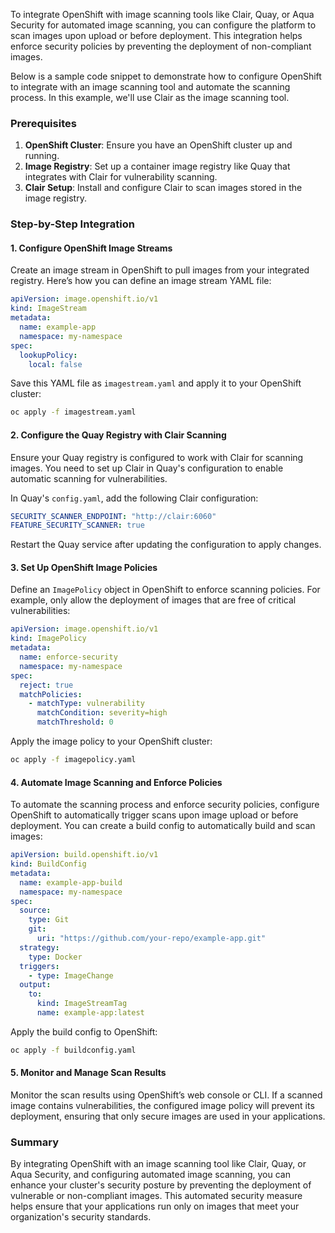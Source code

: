 To integrate OpenShift with image scanning tools like Clair, Quay, or Aqua Security for automated image scanning, you can configure the platform to scan images upon upload or before deployment. This integration helps enforce security policies by preventing the deployment of non-compliant images.

Below is a sample code snippet to demonstrate how to configure OpenShift to integrate with an image scanning tool and automate the scanning process. In this example, we'll use Clair as the image scanning tool.

### Prerequisites

1. **OpenShift Cluster**: Ensure you have an OpenShift cluster up and running.
2. **Image Registry**: Set up a container image registry like Quay that integrates with Clair for vulnerability scanning.
3. **Clair Setup**: Install and configure Clair to scan images stored in the image registry.

### Step-by-Step Integration

#### 1. Configure OpenShift Image Streams

Create an image stream in OpenShift to pull images from your integrated registry. Here’s how you can define an image stream YAML file:

```yaml
apiVersion: image.openshift.io/v1
kind: ImageStream
metadata:
  name: example-app
  namespace: my-namespace
spec:
  lookupPolicy:
    local: false
```

Save this YAML file as `imagestream.yaml` and apply it to your OpenShift cluster:

```bash
oc apply -f imagestream.yaml
```

#### 2. Configure the Quay Registry with Clair Scanning

Ensure your Quay registry is configured to work with Clair for scanning images. You need to set up Clair in Quay's configuration to enable automatic scanning for vulnerabilities.

In Quay's `config.yaml`, add the following Clair configuration:

```yaml
SECURITY_SCANNER_ENDPOINT: "http://clair:6060"
FEATURE_SECURITY_SCANNER: true
```

Restart the Quay service after updating the configuration to apply changes.

#### 3. Set Up OpenShift Image Policies

Define an `ImagePolicy` object in OpenShift to enforce scanning policies. For example, only allow the deployment of images that are free of critical vulnerabilities:

```yaml
apiVersion: image.openshift.io/v1
kind: ImagePolicy
metadata:
  name: enforce-security
  namespace: my-namespace
spec:
  reject: true
  matchPolicies:
    - matchType: vulnerability
      matchCondition: severity=high
      matchThreshold: 0
```

Apply the image policy to your OpenShift cluster:

```bash
oc apply -f imagepolicy.yaml
```

#### 4. Automate Image Scanning and Enforce Policies

To automate the scanning process and enforce security policies, configure OpenShift to automatically trigger scans upon image upload or before deployment. You can create a build config to automatically build and scan images:

```yaml
apiVersion: build.openshift.io/v1
kind: BuildConfig
metadata:
  name: example-app-build
  namespace: my-namespace
spec:
  source:
    type: Git
    git:
      uri: "https://github.com/your-repo/example-app.git"
  strategy:
    type: Docker
  triggers:
    - type: ImageChange
  output:
    to:
      kind: ImageStreamTag
      name: example-app:latest
```

Apply the build config to OpenShift:

```bash
oc apply -f buildconfig.yaml
```

#### 5. Monitor and Manage Scan Results

Monitor the scan results using OpenShift’s web console or CLI. If a scanned image contains vulnerabilities, the configured image policy will prevent its deployment, ensuring that only secure images are used in your applications.

### Summary

By integrating OpenShift with an image scanning tool like Clair, Quay, or Aqua Security, and configuring automated image scanning, you can enhance your cluster's security posture by preventing the deployment of vulnerable or non-compliant images. This automated security measure helps ensure that your applications run only on images that meet your organization's security standards.
